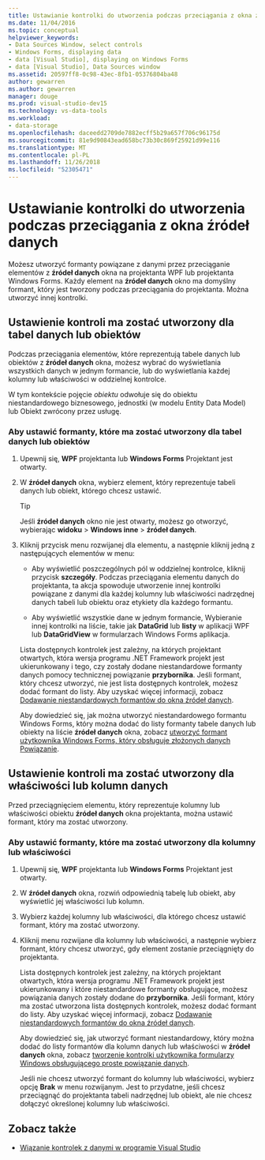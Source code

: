 ```yaml
---
title: Ustawianie kontrolki do utworzenia podczas przeciągania z okna źródeł danych
ms.date: 11/04/2016
ms.topic: conceptual
helpviewer_keywords:
- Data Sources Window, select controls
- Windows Forms, displaying data
- data [Visual Studio], displaying on Windows Forms
- data [Visual Studio], Data Sources window
ms.assetid: 20597ff8-0c98-43ec-8fb1-05376804ba48
author: gewarren
ms.author: gewarren
manager: douge
ms.prod: visual-studio-dev15
ms.technology: vs-data-tools
ms.workload:
- data-storage
ms.openlocfilehash: daceedd2709de7882ecff5b29a657f706c96175d
ms.sourcegitcommit: 81e9d90843ead658bc73b30c869f25921d99e116
ms.translationtype: MT
ms.contentlocale: pl-PL
ms.lasthandoff: 11/26/2018
ms.locfileid: "52305471"
---
```

# <a name="set-the-control-to-be-created-when-dragging-from-the-data-sources-window"></a>Ustawianie kontrolki do utworzenia podczas przeciągania z okna źródeł danych

Możesz utworzyć formanty powiązane z danymi przez przeciąganie elementów z **źródeł danych** okna na projektanta WPF lub projektanta Windows Forms. Każdy element na **źródeł danych** okno ma domyślny formant, który jest tworzony podczas przeciągania do projektanta. Można utworzyć innej kontrolki.

## <a name="set-the-controls-to-be-created-for-data-tables-or-objects"></a>Ustawienie kontroli ma zostać utworzony dla tabel danych lub obiektów

Podczas przeciągania elementów, które reprezentują tabele danych lub obiektów z **źródeł danych** okna, możesz wybrać do wyświetlania wszystkich danych w jednym formancie, lub do wyświetlania każdej kolumny lub właściwości w oddzielnej kontrolce.

W tym kontekście pojęcie *obiektu* odwołuje się do obiektu niestandardowego biznesowego, jednostki (w modelu Entity Data Model) lub Obiekt zwrócony przez usługę.

### <a name="to-set-the-controls-to-be-created-for-data-tables-or-objects"></a>Aby ustawić formanty, które ma zostać utworzony dla tabel danych lub obiektów

1. Upewnij się, **WPF** projektanta lub **Windows Forms** Projektant jest otwarty.

2. W **źródeł danych** okna, wybierz element, który reprezentuje tabeli danych lub obiekt, którego chcesz ustawić.

   > [!TIP]
   > Jeśli **źródeł danych** okno nie jest otwarty, możesz go otworzyć, wybierając **widoku** > **Windows inne** > **źródeł danych**.

3. Kliknij przycisk menu rozwijanej dla elementu, a następnie kliknij jedną z następujących elementów w menu:

    - Aby wyświetlić poszczególnych pól w oddzielnej kontrolce, kliknij przycisk **szczegóły**. Podczas przeciągania elementu danych do projektanta, ta akcja spowoduje utworzenie innej kontrolki powiązane z danymi dla każdej kolumny lub właściwości nadrzędnej danych tabeli lub obiektu oraz etykiety dla każdego formantu.

    - Aby wyświetlić wszystkie dane w jednym formancie, Wybieranie innej kontrolki na liście, takie jak **DataGrid** lub **listy** w aplikacji WPF lub **DataGridView** w formularzach Windows Forms aplikacja.

    Lista dostępnych kontrolek jest zależny, na których projektant otwartych, która wersja programu .NET Framework projekt jest ukierunkowany i tego, czy zostały dodane niestandardowe formanty danych pomocy technicznej powiązanie **przybornika**. Jeśli formant, który chcesz utworzyć, nie jest lista dostępnych kontrolek, możesz dodać formant do listy. Aby uzyskać więcej informacji, zobacz [Dodawanie niestandardowych formantów do okna źródeł danych](../data-tools/add-custom-controls-to-the-data-sources-window.md).

    Aby dowiedzieć się, jak można utworzyć niestandardowego formantu Windows Forms, który można dodać do listy formanty tabele danych lub obiekty na liście **źródeł danych** okna, zobacz [utworzyć formant użytkownika Windows Forms, który obsługuje złożonych danych Powiązanie](../data-tools/create-a-windows-forms-user-control-that-supports-complex-data-binding.md).

## <a name="set-the-controls-to-be-created-for-data-columns-or-properties"></a>Ustawienie kontroli ma zostać utworzony dla właściwości lub kolumn danych

Przed przeciągnięciem elementu, który reprezentuje kolumny lub właściwości obiektu **źródeł danych** okna projektanta, można ustawić formant, który ma zostać utworzony.

### <a name="to-set-the-controls-to-be-created-for-columns-or-properties"></a>Aby ustawić formanty, które ma zostać utworzony dla kolumny lub właściwości

1. Upewnij się, **WPF** projektanta lub **Windows Forms** Projektant jest otwarty.

2. W **źródeł danych** okna, rozwiń odpowiednią tabelę lub obiekt, aby wyświetlić jej właściwości lub kolumn.

3. Wybierz każdej kolumny lub właściwości, dla którego chcesz ustawić formant, który ma zostać utworzony.

4. Kliknij menu rozwijane dla kolumny lub właściwości, a następnie wybierz formant, który chcesz utworzyć, gdy element zostanie przeciągnięty do projektanta.

     Lista dostępnych kontrolek jest zależny, na których projektant otwartych, która wersja programu .NET Framework projekt jest ukierunkowany i które niestandardowe formanty obsługujące, możesz powiązania danych zostały dodane do **przybornika**. Jeśli formant, który ma zostać utworzona lista dostępnych kontrolek, możesz dodać formant do listy. Aby uzyskać więcej informacji, zobacz [Dodawanie niestandardowych formantów do okna źródeł danych](../data-tools/add-custom-controls-to-the-data-sources-window.md).

     Aby dowiedzieć się, jak utworzyć formant niestandardowy, który można dodać do listy formantów dla kolumn danych lub właściwości w **źródeł danych** okna, zobacz [tworzenie kontrolki użytkownika formularzy Windows obsługującego proste powiązanie danych](../data-tools/create-a-windows-forms-user-control-that-supports-simple-data-binding.md).

     Jeśli nie chcesz utworzyć formant do kolumny lub właściwości, wybierz opcję **Brak** w menu rozwijanym. Jest to przydatne, jeśli chcesz przeciągnąć do projektanta tabeli nadrzędnej lub obiekt, ale nie chcesz dołączyć określonej kolumny lub właściwości.

## <a name="see-also"></a>Zobacz także

- [Wiązanie kontrolek z danymi w programie Visual Studio](../data-tools/bind-controls-to-data-in-visual-studio.md)